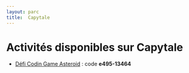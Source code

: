 ```yaml
---
layout: parc
title:  Capytale
---
```


# Activités disponibles sur Capytale


* [Défi Codin Game Asteroid](https://capytale2.ac-paris.fr) : code **e495-13464**